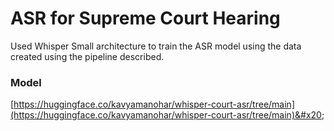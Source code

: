 # ASR for Supreme Court Hearing

Used Whisper Small architecture to train the ASR model using the data created using the pipeline described.&#x20;

### Model

[https://huggingface.co/kavyamanohar/whisper-court-asr/tree/main](https://huggingface.co/kavyamanohar/whisper-court-asr/tree/main)&#x20;

